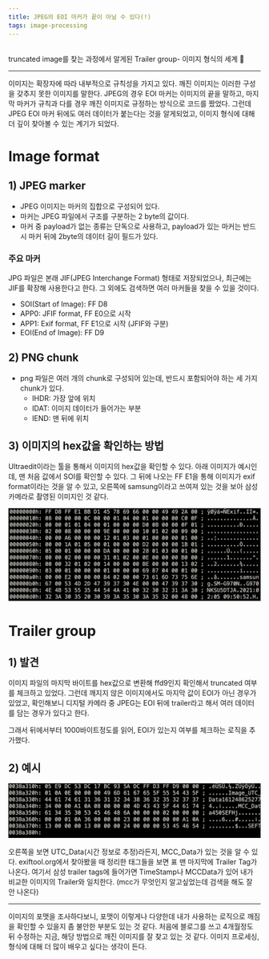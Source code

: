 ```yaml
---
title: JPEG의 EOI 마커가 끝이 아닐 수 있다(!)
tags: image-processing
---
```


<br/>
truncated image를 찾는 과정에서 알게된 Trailer group- 이미지 형식의 세계 🔎 <br/>
<!--more-->


---

이미지는 확장자에 따라 내부적으로 규칙성을 가지고 있다. 깨진 이미지는 이러한 구성을 갖추지 못한 이미지를 말한다.
JPEG의 경우 EOI 마커는 이미지의 끝을 말하고, 마지막 마커가 규칙과 다를 경우 깨진 이미지로 규정하는 방식으로 코드를 짰었다.
그런데 JPEG EOI 마커 뒤에도 여러 데이터가 붙는다는 것을 알게되었고, 이미지 형식에 대해 더 깊이 찾아볼 수 있는 계기가 되었다.

# Image format
## 1) JPEG  marker

- JPEG 이미지는 마커의 집합으로 구성되어 있다.
- 마커는 JPEG 파일에서 구조를 구분하는 2 byte의 값이다.
- 마커 중 payload가 없는 종류는 단독으로 사용하고, payload가 있는 마커는 반드시 마커 뒤에 2byte의 데이터 길이 필드가 있다.


### 주요 마커

JPG 파일은 본래 JIF(JPEG Interchange Format) 형태로 저장되었으나, 최근에는 JIF를 확장해 사용한다고 한다. 그 외에도 검색하면 여러 마커들을 찾을 수 있을 것이다.
- SOI(Start of Image): FF D8
- APP0: JFIF format, FF E0으로 시작
- APP1: Exif format, FF E1으로 시작 (JFIF와 구분)
- EOI(End of Image): FF D9


## 2) PNG chunk

- png 파일은 여러 개의 chunk로 구성되어 있는데, 반드시 포함되어야 하는 세 가지 chunk가 있다.
    - IHDR: 가장 앞에 위치
    - IDAT: 이미지 데이터가 들어가는 부분
    - IEND: 맨 뒤에 위치

## 3) 이미지의 hex값을 확인하는 방법
Ultraedit이라는 툴을 통해서 이미지의 hex값을 확인할 수 있다. 아래 이미지가 예시인데, 맨 처음 값에서 SOI를 확인할 수 있다.
그 뒤에 나오는 FF E1을 통해 이미지가 exif format이라는 것을 알 수 있고, 오른쪽에 samsung이라고 쓰여져 있는 것을 보아 삼성 카메라로 촬영된 이미지인 것 같다.

![ultraedit](/assets/images/ultraedit.png)

# Trailer group
## 1) 발견
이미지 파일의 마지막 바이트를 hex값으로 변환해 ffd9인지 확인해서 truncated 여부를 체크하고 있었다.
그런데 깨지지 않은 이미지에서도 마지막 값이 EOI가 아닌 경우가 있었고, 확인해보니 디지털 카메라 중 JPEG는 EOI 뒤에 trailer라고 해서 여러 데이터를 담는 경우가 있다고 한다.

그래서 뒤에서부터 1000바이트정도를 읽어, EOI가 있는지 여부를 체크하는 로직을 추가했다.

## 2) 예시
![trailer](/assets/images/trailer.png)

오른쪽을 보면 UTC_Data(시간 정보로 추정)라든지, MCC_Data가 있는 것을 알 수 있다.
exiftool.org에서 찾아봤을 때 정리한 태그들을 보면 표 맨 마지막에 Trailer Tag가 나온다.
여기서 삼성 trailer tags에 들어가면 TimeStamp나 MCCData가 있어 내가 비교한 이미지의 Trailer와 일치한다. (mcc가 무엇인지 알고싶었는데 검색을 해도 잘 안 나온다)

---

이미지의 포맷을 조사하다보니, 포맷이 이렇게나 다양한데 내가 사용하는 로직으로 깨짐을 확인할 수 있을지 좀 불안한 부분도 있는 것 같다.
처음에 블로그를 쓰고 4개월정도 뒤 수정하는 지금, 해당 방법으로 깨진 이미지를 잘 찾고 있는 것 같다.
이미지 프로세싱, 형식에 대해 더 많이 배우고 싶다는 생각이 든다.
